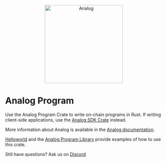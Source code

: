 <p align="center">
  <a href="https://analog.com">
    <img alt="Analog" src="https://i.imgur.com/IKyzQ6T.png" width="250" />
  </a>
</p>

# Analog Program

Use the Analog Program Crate to write on-chain programs in Rust.  If writing client-side applications, use the [Analog SDK Crate](https://crates.io/crates/analog-sdk) instead.

More information about Analog is available in the [Analog documentation](https://docs.analog.com/).

[Helloworld](https://github.com/analog-labs/example-helloworld) and the [Analog Program Library](https://github.com/analog-labs/analog-program-library) provide examples of how to use this crate.

Still have questions?  Ask us on [Discord](https://discordapp.com/invite/pquxPsq)
